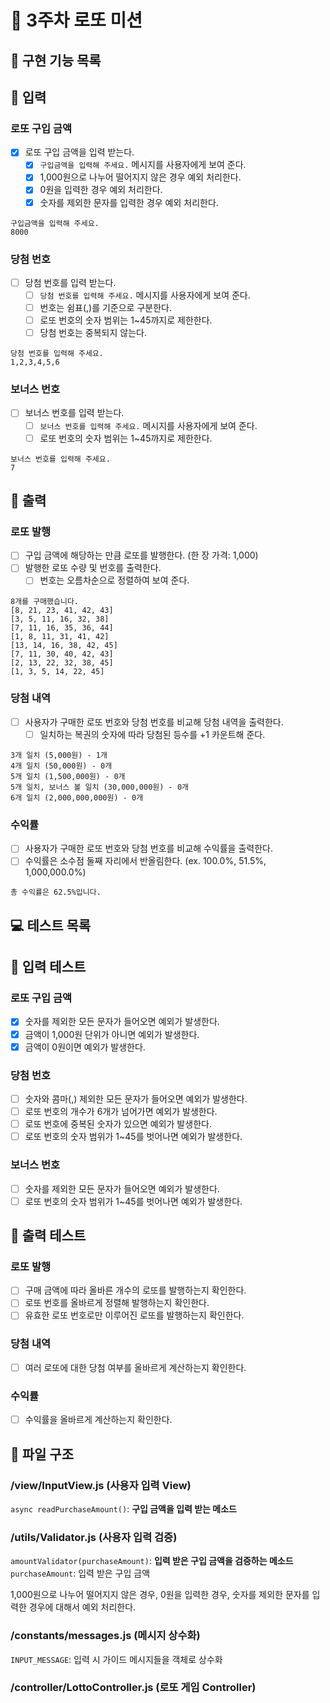 # 🚖 3주차 로또 미션

## 🚀 구현 기능 목록

## 💬 입력

### 로또 구입 금액

- [x] 로또 구입 금액을 입력 받는다.
  - [x] `구입금액을 입력해 주세요.` 메시지를 사용자에게 보여 준다.
  - [x] 1,000원으로 나누어 떨어지지 않은 경우 예외 처리한다.
  - [x] 0원을 입력한 경우 예외 처리한다.
  - [x] 숫자를 제외한 문자를 입력한 경우 예외 처리한다.

```
구입금액을 입력해 주세요.
8000
```

### 당첨 번호

- [ ] 당첨 번호를 입력 받는다.
  - [ ] `당첨 번호를 입력해 주세요.` 메시지를 사용자에게 보여 준다.
  - [ ] 번호는 쉼표(,)를 기준으로 구분한다.
  - [ ] 로또 번호의 숫자 범위는 1~45까지로 제한한다.
  - [ ] 당첨 번호는 중복되지 않는다.

```
당첨 번호를 입력해 주세요.
1,2,3,4,5,6
```

### 보너스 번호

- [ ] 보너스 번호를 입력 받는다.
  - [ ] `보너스 번호를 입력해 주세요.` 메시지를 사용자에게 보여 준다.
  - [ ] 로또 번호의 숫자 범위는 1~45까지로 제한한다.

```
보너스 번호를 입력해 주세요.
7
```

## 🎱 출력

### 로또 발행

- [ ] 구입 금액에 해당하는 만큼 로또를 발행한다. (한 장 가격: 1,000)
- [ ] 발행한 로또 수량 및 번호를 출력한다.
  - [ ] 번호는 오름차순으로 정렬하여 보여 준다.

```
8개를 구매했습니다.
[8, 21, 23, 41, 42, 43]
[3, 5, 11, 16, 32, 38]
[7, 11, 16, 35, 36, 44]
[1, 8, 11, 31, 41, 42]
[13, 14, 16, 38, 42, 45]
[7, 11, 30, 40, 42, 43]
[2, 13, 22, 32, 38, 45]
[1, 3, 5, 14, 22, 45]
```

### 당첨 내역

- [ ] 사용자가 구매한 로또 번호와 당첨 번호를 비교해 당첨 내역을 출력한다.
  - [ ] 일치하는 복권의 숫자에 따라 당첨된 등수를 +1 카운트해 준다.

```
3개 일치 (5,000원) - 1개
4개 일치 (50,000원) - 0개
5개 일치 (1,500,000원) - 0개
5개 일치, 보너스 볼 일치 (30,000,000원) - 0개
6개 일치 (2,000,000,000원) - 0개
```

### 수익률

- [ ] 사용자가 구매한 로또 번호와 당첨 번호를 비교해 수익률을 출력한다.
- [ ] 수익률은 소수점 둘째 자리에서 반올림한다. (ex. 100.0%, 51.5%, 1,000,000.0%)

```
총 수익률은 62.5%입니다.
```

## 💻 테스트 목록

## 💬 입력 테스트

### 로또 구입 금액

- [x] 숫자를 제외한 모든 문자가 들어오면 예외가 발생한다.
- [x] 금액이 1,000원 단위가 아니면 예외가 발생한다.
- [x] 금액이 0원이면 예외가 발생한다.

### 당첨 번호

- [ ] 숫자와 콤마(,) 제외한 모든 문자가 들어오면 예외가 발생한다.
- [ ] 로또 번호의 개수가 6개가 넘어가면 예외가 발생한다.
- [ ] 로또 번호에 중복된 숫자가 있으면 예외가 발생한다.
- [ ] 로또 번호의 숫자 범위가 1~45를 벗어나면 예외가 발생한다.

### 보너스 번호

- [ ] 숫자를 제외한 모든 문자가 들어오면 예외가 발생한다.
- [ ] 로또 번호의 숫자 범위가 1~45를 벗어나면 예외가 발생한다.

## 🎱 출력 테스트

### 로또 발행

- [ ] 구매 금액에 따라 올바른 개수의 로또를 발행하는지 확인한다.
- [ ] 로또 번호를 올바르게 정렬해 발행하는지 확인한다.
- [ ] 유효한 로또 번호로만 이루어진 로또를 발행하는지 확인한다.

### 당첨 내역

- [ ] 여러 로또에 대한 당첨 여부를 올바르게 계산하는지 확인한다.

### 수익률

- [ ] 수익률을 올바르게 계산하는지 확인한다.

## 📂 파일 구조

### /view/InputView.js (사용자 입력 View)

`async readPurchaseAmount()`: **구입 금액을 입력 받는 메소드**

### /utils/Validator.js (사용자 입력 검증)

`amountValidator(purchaseAmount)`: **입력 받은 구입 금액을 검증하는 메소드**  
`purchaseAmount`: 입력 받은 구입 금액

1,000원으로 나누어 떨어지지 않은 경우, 0원을 입력한 경우, 숫자를 제외한 문자를 입력한 경우에 대해서 예외 처리한다.

### /constants/messages.js (메시지 상수화)

`INPUT_MESSAGE`: 입력 시 가이드 메시지들을 객체로 상수화

### /controller/LottoController.js (로또 게임 Controller)
